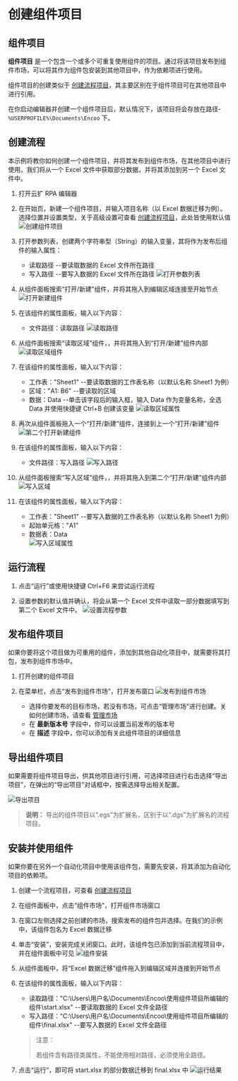 # 创建组件项目

## 组件项目

**组件项目** 是一个包含一个或多个可重复使用组件的项目。通过将该项目发布到组件市场，可以将其作为组件包安装到其他项目中，作为依赖项进行使用。

组件项目的创建类似于 [创建流程项目](./CreateProject.md)，其主要区别在于组件项目可在其他项目中进行引用。

在你启动编辑器并创建一个组件项目后，默认情况下，该项目将会存放在路径-`%USERPROFILE%\Documents\Encoo` 下。

## 创建流程

本示例将教你如何创建一个组件项目，并将其发布到组件市场，在其他项目中进行使用。我们将从一个 Excel 文件中获取部分数据，并将其添加到另一个 Excel 文件中。

1. 打开云扩 RPA 编辑器

2. 在开始页，新建一个组件项目，并输入项目名称（以 Excel 数据迁移为例）。选择位置并设置类型，关于高级设置可查看 [创建流程项目](./CreateProject.md)，此处皆使用默认值
![创建组件项目](https://docimages.blob.core.chinacloudapi.cn/images/Studio/workingProcess/newlibrary20201112.png)

3. 打开参数列表，创建两个字符串型（String）的输入变量，其将作为发布后组件的输入属性：
    - 读取路径  --要读取数据的 Excel 文件所在路径
    - 写入路径  --要写入数据的 Excel 文件所在路径
![打开参数列表](https://docimages.blob.core.chinacloudapi.cn/images/Studio/workingProcess/createref20201112.png)
4. 从组件面板搜索“打开/新建”组件，并将其拖入到编辑区域连接至开始节点
![打开新建组件](https://docimages.blob.core.chinacloudapi.cn/images/Studio/workingProcess/opencreate20201112.png)

5. 在该组件的属性面板，输入以下内容：
    - 文件路径：读取路径
![读取路径](https://docimages.blob.core.chinacloudapi.cn/images/Studio/workingProcess/readpath20201112.png)
6. 从组件面板搜索“读取区域”组件，，并将其拖入到“打开/新建”组件内部
![读取区域组件](https://docimages.blob.core.chinacloudapi.cn/images/Studio/workingProcess/readarea20201112.png)
7. 在该组件的属性面板，输入以下内容：
    - 工作表："Sheet1"  --要读取数据的工作表名称（以默认名称 Sheet1 为例）
    - 区域："A1: B6" --要读取的区域
    - 数据：Data  --单击该字段后的输入框，输入 Data 作为变量名称，全选 Data 并使用快捷键 Ctrl+B 创建该变量
![读取区域属性](https://docimages.blob.core.chinacloudapi.cn/images/Studio/workingProcess/setactivities20201112.png)
8. 再次从组件面板拖入一个“打开/新建”组件，连接到上一个“打开/新建”组件
![第二个打开新建组件](https://docimages.blob.core.chinacloudapi.cn/images/Studio/workingProcess/opencreatetwo20201112.png)

9. 在该组件的属性面板，输入以下内容：
    - 文件路径：写入路径
![写入路径](https://docimages.blob.core.chinacloudapi.cn/images/Studio/workingProcess/writepath20201112.png)
10. 从组件面板搜索“写入区域”组件，，并将其拖入到第二个“打开/新建”组件内部
![写入区域](https://docimages.blob.core.chinacloudapi.cn/images/Studio/workingProcess/writearea20201112.png)
11. 在该组件的属性面板，输入以下内容：
    - 工作表："Sheet1"  --要写入数据的工作表名称（以默认名称 Sheet1 为例）
    - 起始单元格："A1"
    - 数据表：Data  
![写入区域属性](https://docimages.blob.core.chinacloudapi.cn/images/Studio/workingProcess/setwritearea20201112.png)

## 运行流程

1. 点击“运行”或使用快捷键 Ctrl+F6 来尝试运行流程

2. 设置参数的默认值并确认，将会从第一个 Excel 文件中读取一部分数据填写到第二个 Excel 文件中。
![设置流程参数](https://docimages.blob.core.chinacloudapi.cn/images/Studio/workingProcess/setflowref20201112.png)

## 发布组件项目

如果你要将这个项目做为可重用的组件，添加到其他自动化项目中，就需要将其打包，发布到组件市场中。

1. 打开创建的组件项目

2. 在菜单栏，点击“发布到组件市场”，打开发布窗口
   ![发布到组件市场](https://docimages.blob.core.chinacloudapi.cn/images/Studio/workingProcess/publishactivities20201112.png)
    - 选择你要发布的目标市场，若没有市场，可点击“管理市场”进行创建。关如何创建市场，请查看 [管理市场](../market/Market.md)
    - 在 **最新版本号** 字段中，你可以设置当前发布的版本号
    - 在 **描述** 字段中，你可以添加有关此组件项目的详细信息

## 导出组件项目

如果需要将组件项目导出，供其他项目进行引用，可选择项目进行右击选择“导出项目”，在弹出的“导出项目”对话框中，按需选择导出相关配置。

![导出项目](https://docimages.blob.core.chinacloudapi.cn/images/Studio/Debugging/exportproject20201214.png)

> **说明：**
> 导出的组件项目以“.egs”为扩展名，区别于以“.dgs”为扩展名的流程项目。

## 安装并使用组件

如果你要在另外一个自动化项目中使用该组件包，需要先安装，将其添加为自动化项目的依赖项。

1. 创建一个流程项目，可查看 [创建流程项目](./CreateProject.md)

2. 在组件面板中，点击“组件市场”，打开组件市场窗口

3. 在窗口左侧选择之前创建的市场，搜索发布的组件包并选择。在我们的示例中，该组件包名为 Excel 数据迁移

4. 单击“安装”，安装完成关闭窗口。此时，该组件包已添加到当前流程项目中，并在组件面板中可见
![组件安装](https://docimages.blob.core.chinacloudapi.cn/images/Studio/workingProcess/useactivitiesmarket20201112.png)

5. 从组件面板中，将“Excel 数据迁移”组件拖入到编辑区域并连接到开始节点

6. 在该组件的属性面板，输入以下内容：
    - 读取路径："C:\Users\用户名\Documents\Encoo\使用组件项目所编辑的组件\start.xlsx"  --要读取数据的 Excel 文件全路径
    - 写入路径："C:\Users\用户名\Documents\Encoo\使用组件项目所编辑的组件\final.xlsx" --要写入数据的 Excel 文件全路径

    > 注意：
    >
    > 若组件含有路径类属性，不能使用相对路径，必须使用全路径。

7. 点击“运行”，即可将 start.xlsx 的部分数据迁移到 final.xlsx 中
![运行结果](https://docimages.blob.core.chinacloudapi.cn/images/Studio/workingProcess/runresult20201112.png)
